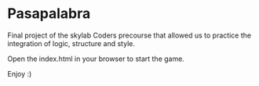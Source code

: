 # Pasapalabra

Final project of the skylab Coders precourse that allowed us to practice the integration of logic, structure and style.

Open the index.html in your browser to start the game.

Enjoy :)